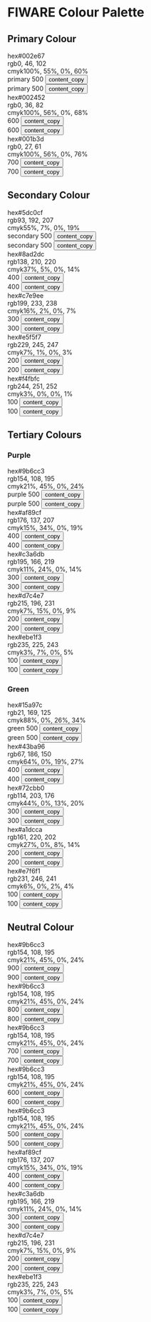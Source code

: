 # FIWARE Colour Palette

## Primary Colour

<div class="section-container">
    <div class="module-container">
        <div class="grid">
            <div class="colour-items">
                <div class="col-3 scroll-x">
                    <div class="colour-container bg-primary-500">
                        <div class="colour-settings negative">
                            <div class="colour-code"><span class="colour-method">hex</span>#002e67</div>
                            <div class="colour-code"><span class="colour-method">rgb</span>0, 46, 102</div>
                            <div class="colour-code"><span class="colour-method">cmyk</span>100%, 55%, 0%, 60%</div>
                        </div>
                        <div class="dwl-container">
                            <span class="colour-label negative">primary 500</span>
                            <button class="copy ico-negative" data-clipboard-text="#002e67" data-original-title="Copied!">
                                <span class="material-symbols-outlined">content_copy</span></button>
                        </div>
                        <div class="dwl-container-m">
                            <span class="colour-label negative">primary 500</span>
                            <button class="copy ico-negative" data-clipboard-text="#002e67" data-original-title="Copied!">
                                <span class="material-symbols-outlined">content_copy</span></button>
                        </div>
                    </div>
                </div>
                <div class="col-3 scroll-x">
                    <div class="colour-container bg-primary-600">
                        <div class="colour-settings negative">
                            <div class="colour-code"><span class="colour-method">hex</span>#002452</div>
                            <div class="colour-code"><span class="colour-method">rgb</span>0, 36, 82</div>
                            <div class="colour-code"><span class="colour-method">cmyk</span>100%, 56%, 0%, 68%</div>
                        </div>
                        <div class="dwl-container">
                            <span class="colour-label negative">600</span>
                            <button class="copy ico-negative" data-clipboard-text="#002452" data-original-title="Copied!">
                            <span class="material-symbols-outlined">content_copy</span>
                            </button>
                        </div>
                        <div class="dwl-container-m">
                            <span class="colour-label negative">600</span>
                            <button class="copy ico-negative" data-clipboard-text="#002452" data-original-title="Copied!">
                            <span class="material-symbols-outlined">content_copy</span>
                            </button>
                        </div>
                    </div>
                </div>
                <div class="col-3 scroll-x">
                    <div class="colour-container bg-primary-700">
                        <div class="colour-settings negative">
                            <div class="colour-code"><span class="colour-method">hex</span>#001b3d</div>
                            <div class="colour-code"><span class="colour-method">rgb</span>0, 27, 61</div>
                            <div class="colour-code"><span class="colour-method">cmyk</span>100%, 56%, 0%, 76%</div>
                        </div>
                        <div class="dwl-container">
                            <span class="colour-label negative">700</span>
                            <button class="copy ico-negative" data-clipboard-text="#001b3d" data-original-title="Copied!">
                            <span class="material-symbols-outlined">content_copy</span>
                            </button>
                        </div>
                        <div class="dwl-container-m">
                            <span class="colour-label negative">700</span>
                            <button class="copy ico-negative" data-clipboard-text="#001b3d" data-original-title="Copied!">
                            <span class="material-symbols-outlined">content_copy</span>
                            </button>
                        </div>
                    </div>
                </div>
            </div>
        </div>
    </div>
</div>

## Secondary Colour

<div class="section-container">
    <div class="module-container">
        <div class="grid">
            <div class="colour-items">
                <div class="col-3 scroll-x">
                    <div class="colour-container bg-secondary-500">
                        <div class="colour-settings">
                            <div class="colour-code"><span class="colour-method">hex</span>#5dc0cf</div>
                            <div class="colour-code"><span class="colour-method">rgb</span>93, 192, 207</div>
                            <div class="colour-code"><span class="colour-method">cmyk</span>55%, 7%, 0%, 19%</div>
                        </div>
                        <div class="dwl-container">
                            <span class="colour-label">secondary 500</span>
                            <button class="copy" data-clipboard-text="#5dc0cf" data-original-title="Copied!">
                            <span class="material-symbols-outlined">content_copy</span>
                            </button>
                        </div>
                        <div class="dwl-container-m">
                            <span class="colour-label">secondary 500</span>
                            <button class="copy" data-clipboard-text="#5dc0cf" data-original-title="Copied!">
                            <spanclass="material-symbols-outlined">content_copy</span>
                            </button>
                        </div>
                    </div>
                </div>
                <div class="col-3 scroll-x">
                    <div class="colour-container bg-secondary-400">
                        <div class="colour-settings">
                            <div class="colour-code"><span class="colour-method">hex</span>#8ad2dc</div>
                            <div class="colour-code"><span class="colour-method">rgb</span>138, 210, 220</div>
                            <div class="colour-code"><span class="colour-method">cmyk</span>37%, 5%, 0%, 14%</div>
                        </div>
                        <div class="dwl-container">
                            <span class="colour-label">400</span>
                            <button class="copy" data-clipboard-text="#8ad2dc" data-original-title="Copied!">
                            <span class="material-symbols-outlined">content_copy</span>
                            </button>
                        </div>
                        <div class="dwl-container-m">
                            <span class="colour-label">400</span>
                            <button class="copy" data-clipboard-text="#8ad2dc" data-original-title="Copied!">
                            <span class="material-symbols-outlined">content_copy</span>
                            </button>
                        </div>
                    </div>
                </div>
                <div class="col-3 scroll-x">
                    <div class="colour-container bg-secondary-300">
                        <div class="colour-settings">
                            <div class="colour-code"><span class="colour-method">hex</span>#c7e9ee</div>
                            <div class="colour-code"><span class="colour-method">rgb</span>199, 233, 238</div>
                            <div class="colour-code"><span class="colour-method">cmyk</span>16%, 2%, 0%, 7%</div>
                        </div>
                        <div class="dwl-container">
                            <span class="colour-label">300</span>
                            <button class="copy" data-clipboard-text="#c7e9ee" data-original-title="Copied!">
                            <span class="material-symbols-outlined">content_copy</span>
                            </button>
                        </div>
                        <div class="dwl-container-m">
                            <span class="colour-label">300</span>
                            <button class="copy" data-clipboard-text="#c7e9ee" data-original-title="Copied!">
                            <span class="material-symbols-outlined">content_copy</span>
                            </button>
                        </div>
                    </div>
                </div>
                <div class="col-3 scroll-x">
                    <div class="colour-container bg-secondary-200">
                        <div class="colour-settings">
                            <div class="colour-code"><span class="colour-method">hex</span>#e5f5f7</div>
                            <div class="colour-code"><span class="colour-method">rgb</span>229, 245, 247</div>
                            <div class="colour-code"><span class="colour-method">cmyk</span>7%, 1%, 0%, 3%</div>
                        </div>
                        <div class="dwl-container">
                            <span class="colour-label">200</span>
                            <button class="copy" data-clipboard-text="#e5f5f7" data-original-title="Copied!">
                            <span class="material-symbols-outlined">content_copy</span>
                            </button>
                        </div>
                        <div class="dwl-container-m">
                            <span class="colour-label">200</span>
                            <button class="copy" data-clipboard-text="#e5f5f7" data-original-title="Copied!">
                            <span class="material-symbols-outlined">content_copy</span>
                            </button>
                        </div>
                    </div>
                </div>
                <div class="col-3 scroll-x">
                    <div class="colour-container bg-secondary-100">
                        <div class="colour-settings">
                            <div class="colour-code"><span class="colour-method">hex</span>#f4fbfc</div>
                            <div class="colour-code"><span class="colour-method">rgb</span>244, 251, 252</div>
                            <div class="colour-code"><span class="colour-method">cmyk</span>3%, 0%, 0%, 1%</div>
                        </div>
                        <div class="dwl-container">
                            <span class="colour-label">100</span>
                            <button class="copy" data-clipboard-text="#f4fbfc" data-original-title="Copied!">
                            <span class="material-symbols-outlined">content_copy</span>
                            </button>
                        </div>
                        <div class="dwl-container-m">
                            <span class="colour-label">100</span>
                            <button class="copy" data-clipboard-text="#f4fbfc" data-original-title="Copied!">
                            <span class="material-symbols-outlined">content_copy</span>
                            </button>
                        </div>
                    </div>
                </div>
            </div>
        </div>
    </div>
</div>

## Tertiary Colours

<div class="section-container">
    <h3>Purple</h3>
    <div class="module-container">
        <div class="grid">
            <div class="colour-items">
                <div class="col-3 scroll-x">
                    <div class="colour-container bg-purple-500">
                        <div class="colour-settings">
                            <div class="colour-code"><span class="colour-method">hex</span>#9b6cc3</div>
                            <div class="colour-code"><span class="colour-method">rgb</span>154, 108, 195</div>
                            <div class="colour-code"><span class="colour-method">cmyk</span>21%, 45%, 0%, 24%</div>
                        </div>
                        <div class="dwl-container">
                            <span class="colour-label">purple 500</span>
                            <button class="copy" data-clipboard-text="#9b6cc3" data-original-title="Copied!">
                            <span class="material-symbols-outlined">content_copy</span>
                            </button>
                        </div>
                        <div class="dwl-container-m">
                            <span class="colour-label">purple 500</span>
                            <button class="copy" data-clipboard-text="#9b6cc3" data-original-title="Copied!">
                            <span class="material-symbols-outlined">content_copy</span>
                            </button>
                        </div>
                    </div>
                </div>
                <div class="col-3 scroll-x">
                    <div class="colour-container bg-purple-400">
                        <div class="colour-settings">
                            <div class="colour-code"><span class="colour-method">hex</span>#af89cf</div>
                            <div class="colour-code"><span class="colour-method">rgb</span>176, 137, 207</div>
                            <div class="colour-code"><span class="colour-method">cmyk</span>15%, 34%, 0%, 19%</div>
                        </div>
                        <div class="dwl-container">
                            <span class="colour-label">400</span>
                            <button class="copy" data-clipboard-text="#af89cf" data-original-title="Copied!">
                            <span class="material-symbols-outlined">content_copy</span>
                            </button>
                        </div>
                        <div class="dwl-container-m">
                            <span class="colour-label">400</span>
                            <button class="copy" data-clipboard-text="#af89cf" data-original-title="Copied!">
                            <span class="material-symbols-outlined">content_copy</span>
                            </button>
                        </div>
                    </div>
                </div>
                <div class="col-3 scroll-x">
                    <div class="colour-container bg-purple-300">
                        <div class="colour-settings">
                            <div class="colour-code"><span class="colour-method">hex</span>#c3a6db</div>
                            <div class="colour-code"><span class="colour-method">rgb</span>195, 166, 219</div>
                            <div class="colour-code"><span class="colour-method">cmyk</span>11%, 24%, 0%, 14%</div>
                        </div>
                        <div class="dwl-container">
                            <span class="colour-label">300</span>
                            <button class="copy" data-clipboard-text="#c3a6db" data-original-title="Copied!">
                            <span class="material-symbols-outlined">content_copy</span>
                            </button>
                        </div>
                        <div class="dwl-container-m">
                            <span class="colour-label">300</span>
                            <button class="copy" data-clipboard-text="#c3a6db" data-original-title="Copied!">
                            <span class="material-symbols-outlined">content_copy</span>
                            </button>
                        </div>
                    </div>
                </div>
                <div class="col-3 scroll-x">
                    <div class="colour-container bg-purple-200">
                        <div class="colour-settings">
                            <div class="colour-code"><span class="colour-method">hex</span>#d7c4e7</div>
                            <div class="colour-code"><span class="colour-method">rgb</span>215, 196, 231</div>
                            <div class="colour-code"><span class="colour-method">cmyk</span>7%, 15%, 0%, 9%</div>
                        </div>
                        <div class="dwl-container">
                            <span class="colour-label">200</span>
                            <button class="copy" data-clipboard-text="#d7c4e7" data-original-title="Copied!">
                            <span class="material-symbols-outlined">content_copy</span>
                            </button>
                        </div>
                        <div class="dwl-container-m">
                            <span class="colour-label">200</span>
                            <button class="copy" data-clipboard-text="#d7c4e7" data-original-title="Copied!">
                            <span class="material-symbols-outlined">content_copy</span>
                            </button>
                        </div>
                    </div>
                </div>
                <div class="col-3 scroll-x">
                    <div class="colour-container bg-purple-100">
                        <div class="colour-settings">
                            <div class="colour-code"><span class="colour-method">hex</span>#ebe1f3</div>
                            <div class="colour-code"><span class="colour-method">rgb</span>235, 225, 243</div>
                            <div class="colour-code"><span class="colour-method">cmyk</span>3%, 7%, 0%, 5%</div>
                        </div>
                        <div class="dwl-container">
                            <span class="colour-label">100</span>
                            <button class="copy" data-clipboard-text="#ebe1f3" data-original-title="Copied!">
                            <span class="material-symbols-outlined">content_copy</span>
                            </button>
                        </div>
                        <div class="dwl-container-m">
                            <span class="colour-label">100</span>
                            <button class="copy" data-clipboard-text="#ebe1f3" data-original-title="Copied!">
                            <span class="material-symbols-outlined">content_copy</span>
                            </button>
                        </div>
                    </div>
                </div>
            </div>
        </div>
    </div>
    <h3>Green</h3>
    <div class="module-container">
        <div class="grid">
            <div class="colour-items">
                <div class="col-3 scroll-x">
                    <div class="colour-container bg-green-500">
                        <div class="colour-settings">
                            <div class="colour-code"><span class="colour-method">hex</span>#15a97c</div>
                            <div class="colour-code"><span class="colour-method">rgb</span>21, 169, 125</div>
                            <div class="colour-code"><span class="colour-method">cmyk</span>88%, 0%, 26%, 34%</div>
                        </div>
                        <div class="dwl-container">
                            <span class="colour-label">green 500</span>
                            <button class="copy" data-clipboard-text="#15a97c" data-original-title="Copied!">
                            <span class="material-symbols-outlined">content_copy</span>
                            </button>
                        </div>
                        <div class="dwl-container-m">
                            <span class="colour-label">green 500</span>
                            <button class="copy" data-clipboard-text="#15a97c" data-original-title="Copied!">
                            <span class="material-symbols-outlined">content_copy</span>
                            </button>
                        </div>
                    </div>
                </div>
                <div class="col-3 scroll-x">
                    <div class="colour-container bg-green-400">
                        <div class="colour-settings">
                            <div class="colour-code"><span class="colour-method">hex</span>#43ba96</div>
                            <div class="colour-code"><span class="colour-method">rgb</span>67, 186, 150</div>
                            <div class="colour-code"><span class="colour-method">cmyk</span>64%, 0%, 19%, 27%</div>
                        </div>
                        <div class="dwl-container">
                            <span class="colour-label">400</span>
                            <button class="copy" data-clipboard-text="#43ba96" data-original-title="Copied!">
                            <span class="material-symbols-outlined">content_copy</span>
                            </button>
                        </div>
                        <div class="dwl-container-m">
                            <span class="colour-label">400</span>
                            <button class="copy" data-clipboard-text="#43ba96" data-original-title="Copied!">
                            <span class="material-symbols-outlined">content_copy</span>
                            </button>
                        </div>
                    </div>
                </div>
                <div class="col-3 scroll-x">
                    <div class="colour-container bg-green-300">
                        <div class="colour-settings">
                            <div class="colour-code"><span class="colour-method">hex</span>#72cbb0</div>
                            <div class="colour-code"><span class="colour-method">rgb</span>114, 203, 176</div>
                            <div class="colour-code"><span class="colour-method">cmyk</span>44%, 0%, 13%, 20%</div>
                        </div>
                        <div class="dwl-container">
                            <span class="colour-label">300</span>
                            <button class="copy" data-clipboard-text="#72cbb0" data-original-title="Copied!">
                            <span class="material-symbols-outlined">content_copy</span>
                            </button>
                        </div>
                        <div class="dwl-container-m">
                            <span class="colour-label">300</span>
                            <button class="copy" data-clipboard-text="#72cbb0" data-original-title="Copied!">
                            <span class="material-symbols-outlined">content_copy</span>
                            </button>
                        </div>
                    </div>
                </div>
                <div class="col-3 scroll-x">
                    <div class="colour-container bg-green-200">
                        <div class="colour-settings">
                            <div class="colour-code"><span class="colour-method">hex</span>#a1dcca</div>
                            <div class="colour-code"><span class="colour-method">rgb</span>161, 220, 202</div>
                            <div class="colour-code"><span class="colour-method">cmyk</span>27%, 0%, 8%, 14%</div>
                        </div>
                        <div class="dwl-container">
                            <span class="colour-label">200</span>
                            <button class="copy" data-clipboard-text="#a1dcca" data-original-title="Copied!">
                            <span class="material-symbols-outlined">content_copy</span>
                            </button>
                        </div>
                        <div class="dwl-container-m">
                            <span class="colour-label">200</span>
                            <button class="copy" data-clipboard-text="#a1dcca" data-original-title="Copied!">
                            <span class="material-symbols-outlined">content_copy</span>
                            </button>
                        </div>
                    </div>
                </div>
                <div class="col-3 scroll-x">
                    <div class="colour-container bg-green-100">
                        <div class="colour-settings">
                            <div class="colour-code"><span class="colour-method">hex</span>#e7f6f1</div>
                            <div class="colour-code"><span class="colour-method">rgb</span>231, 246, 241</div>
                            <div class="colour-code"><span class="colour-method">cmyk</span>6%, 0%, 2%, 4%</div>
                        </div>
                        <div class="dwl-container">
                            <span class="colour-label">100</span>
                            <button class="copy" data-clipboard-text="#e7f6f1" data-original-title="Copied!">
                            <span class="material-symbols-outlined">content_copy</span>
                            </button>
                        </div>
                        <div class="dwl-container-m">
                            <span class="colour-label">100</span>
                            <button class="copy" data-clipboard-text="#e7f6f1" data-original-title="Copied!">
                            <span class="material-symbols-outlined">content_copy</span>
                            </button>
                        </div>
                    </div>
                </div>
            </div>
        </div>
    </div>
</div>

## Neutral Colour

<div class="section-container">
    <div class="module-container">
        <div class="grid">
            <div class="colour-items">
                <div class="col-3 scroll-x">
                    <div class="colour-container bg-gray-900">
                        <div class="colour-settings negative">
                            <div class="colour-code"><span class="colour-method">hex</span>#9b6cc3</div>
                            <div class="colour-code"><span class="colour-method">rgb</span>154, 108, 195</div>
                            <div class="colour-code"><span class="colour-method">cmyk</span>21%, 45%, 0%, 24%</div>
                        </div>
                        <div class="dwl-container">
                            <span class="colour-label negative">900</span>
                            <button class="copy ico-negative" data-clipboard-text="#9b6cc3" data-original-title="Copied!">
                            <span class="material-symbols-outlined">content_copy</span>
                            </button>
                        </div>
                        <div class="dwl-container-m">
                            <span class="colour-label negative">900</span>
                            <button class="copy ico-negative" data-clipboard-text="#9b6cc3" data-original-title="Copied!">
                            <span class="material-symbols-outlined">content_copy</span>
                            </button>
                        </div>
                    </div>
                </div>
                <div class="col-3 scroll-x">
                    <div class="colour-container bg-gray-800">
                        <div class="colour-settings negative">
                            <div class="colour-code"><span class="colour-method">hex</span>#9b6cc3</div>
                            <div class="colour-code"><span class="colour-method">rgb</span>154, 108, 195</div>
                            <div class="colour-code"><span class="colour-method">cmyk</span>21%, 45%, 0%, 24%</div>
                        </div>
                        <div class="dwl-container">
                            <span class="colour-label negative">800</span>
                            <button class="copy ico-negative" data-clipboard-text="#9b6cc3" data-original-title="Copied!">
                            <span class="material-symbols-outlined">content_copy</span>
                            </button>
                        </div>
                        <div class="dwl-container-m">
                            <span class="colour-label negative">800</span>
                            <button class="copy ico-negative" data-clipboard-text="#9b6cc3" data-original-title="Copied!">
                            <span class="material-symbols-outlined">content_copy</span>
                            </button>
                        </div>
                    </div>
                </div>
                <div class="col-3 scroll-x">
                    <div class="colour-container bg-gray-700">
                        <div class="colour-settings negative">
                            <div class="colour-code"><span class="colour-method">hex</span>#9b6cc3</div>
                            <div class="colour-code"><span class="colour-method">rgb</span>154, 108, 195</div>
                            <div class="colour-code"><span class="colour-method">cmyk</span>21%, 45%, 0%, 24%</div>
                        </div>
                        <div class="dwl-container">
                            <span class="colour-label negative">700</span>
                            <button class="copy ico-negative" data-clipboard-text="#9b6cc3" data-original-title="Copied!">
                            <span class="material-symbols-outlined">content_copy</span>
                            </button>
                        </div>
                        <div class="dwl-container-m">
                            <span class="colour-label negative">700</span>
                            <button class="copy ico-negative" data-clipboard-text="#9b6cc3" data-original-title="Copied!">
                            <span class="material-symbols-outlined">content_copy</span>
                            </button>
                        </div>
                    </div>
                </div>
                <div class="col-3 scroll-x">
                    <div class="colour-container bg-gray-600">
                        <div class="colour-settings">
                            <div class="colour-code"><span class="colour-method">hex</span>#9b6cc3</div>
                            <div class="colour-code"><span class="colour-method">rgb</span>154, 108, 195</div>
                            <div class="colour-code"><span class="colour-method">cmyk</span>21%, 45%, 0%, 24%</div>
                        </div>
                        <div class="dwl-container">
                            <span class="colour-label">600</span>
                            <button class="copy" data-clipboard-text="#9b6cc3" data-original-title="Copied!">
                            <span class="material-symbols-outlined">content_copy</span>
                            </button>
                        </div>
                        <div class="dwl-container-m">
                            <span class="colour-label">600</span>
                            <button class="copy" data-clipboard-text="#9b6cc3" data-original-title="Copied!">
                            <span class="material-symbols-outlined">content_copy</span>
                            </button>
                        </div>
                    </div>
                </div>
                <div class="col-3 scroll-x">
                    <div class="colour-container bg-gray-500">
                        <div class="colour-settings">
                            <div class="colour-code"><span class="colour-method">hex</span>#9b6cc3</div>
                            <div class="colour-code"><span class="colour-method">rgb</span>154, 108, 195</div>
                            <div class="colour-code"><span class="colour-method">cmyk</span>21%, 45%, 0%, 24%</div>
                        </div>
                        <div class="dwl-container">
                            <span class="colour-label">500</span>
                            <button class="copy" data-clipboard-text="#9b6cc3" data-original-title="Copied!">
                            <span class="material-symbols-outlined">content_copy</span>
                            </button>
                        </div>
                        <div class="dwl-container-m">
                            <span class="colour-label">500</span>
                            <button class="copy" data-clipboard-text="#9b6cc3" data-original-title="Copied!">
                            <span class="material-symbols-outlined">content_copy</span>
                            </button>
                        </div>
                    </div>
                </div>
                <div class="col-3 scroll-x">
                    <div class="colour-container bg-gray-400">
                        <div class="colour-settings">
                            <div class="colour-code"><span class="colour-method">hex</span>#af89cf</div>
                            <div class="colour-code"><span class="colour-method">rgb</span>176, 137, 207</div>
                            <div class="colour-code"><span class="colour-method">cmyk</span>15%, 34%, 0%, 19%</div>
                        </div>
                        <div class="dwl-container">
                            <span class="colour-label">400</span>
                            <button class="copy" data-clipboard-text="#af89cf" data-original-title="Copied!">
                            <span class="material-symbols-outlined">content_copy</span>
                            </button>
                        </div>
                        <div class="dwl-container-m">
                            <span class="colour-label">400</span>
                            <button class="copy" data-clipboard-text="#af89cf" data-original-title="Copied!">
                            <span class="material-symbols-outlined">content_copy</span>
                            </button>
                        </div>
                    </div>
                </div>
                <div class="col-3 scroll-x">
                    <div class="colour-container bg-gray-300">
                        <div class="colour-settings">
                            <div class="colour-code"><span class="colour-method">hex</span>#c3a6db</div>
                            <div class="colour-code"><span class="colour-method">rgb</span>195, 166, 219</div>
                            <div class="colour-code"><span class="colour-method">cmyk</span>11%, 24%, 0%, 14%</div>
                        </div>
                        <div class="dwl-container">
                            <span class="colour-label">300</span>
                            <button class="copy" data-clipboard-text="#c3a6db" data-original-title="Copied!">
                            <span class="material-symbols-outlined">content_copy</span>
                            </button>
                        </div>
                        <div class="dwl-container-m">
                            <span class="colour-label">300</span>
                            <button class="copy" data-clipboard-text="#c3a6db" data-original-title="Copied!">
                            <span class="material-symbols-outlined">content_copy</span>
                            </button>
                        </div>
                    </div>
                </div>
                <div class="col-3 scroll-x">
                    <div class="colour-container bg-gray-200">
                        <div class="colour-settings">
                            <div class="colour-code"><span class="colour-method">hex</span>#d7c4e7</div>
                            <div class="colour-code"><span class="colour-method">rgb</span>215, 196, 231</div>
                            <div class="colour-code"><span class="colour-method">cmyk</span>7%, 15%, 0%, 9%</div>
                        </div>
                        <div class="dwl-container">
                            <span class="colour-label">200</span>
                            <button class="copy" data-clipboard-text="#d7c4e7" data-original-title="Copied!">
                            <span class="material-symbols-outlined">content_copy</span>
                            </button>
                        </div>
                        <div class="dwl-container-m">
                            <span class="colour-label">200</span>
                            <button class="copy" data-clipboard-text="#d7c4e7" data-original-title="Copied!">
                            <span class="material-symbols-outlined">content_copy</span>
                            </button>
                        </div>
                    </div>
                </div>
                <div class="col-3 scroll-x">
                    <div class="colour-container bg-gray-100">
                        <div class="colour-settings">
                            <div class="colour-code"><span class="colour-method">hex</span>#ebe1f3</div>
                            <div class="colour-code"><span class="colour-method">rgb</span>235, 225, 243</div>
                            <div class="colour-code"><span class="colour-method">cmyk</span>3%, 7%, 0%, 5%</div>
                        </div>
                        <div class="dwl-container">
                            <span class="colour-label">100</span>
                            <button class="copy" data-clipboard-text="#ebe1f3" data-original-title="Copied!">
                            <span class="material-symbols-outlined">content_copy</span>
                            </button>
                        </div>
                        <div class="dwl-container-m">
                            <span class="colour-label">100</span>
                            <button class="copy" data-clipboard-text="#ebe1f3" data-original-title="Copied!">
                            <span class="material-symbols-outlined">content_copy</span>
                            </button>
                        </div>
                    </div>
                </div>
            </div>
        </div>
    </div>
</div>